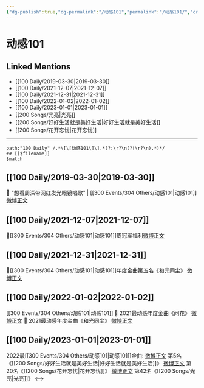 ```yaml
---
{"dg-publish":true,"dg-permalink":"/动感101","permalink":"/动感101/","created":"2022-12-22T14:47:33.000+08:00","updated":"2023-01-04T13:59:40.006+08:00"}
---
```


# 动感101

## Linked Mentions
- [[100 Daily/2019-03-30\|2019-03-30]]
- [[100 Daily/2021-12-07\|2021-12-07]]
- [[100 Daily/2021-12-31\|2021-12-31]]
- [[100 Daily/2022-01-02\|2022-01-02]]
- [[100 Daily/2023-01-01\|2023-01-01]]
- [[200 Songs/光亮\|光亮]]
- [[200 Songs/好好生活就是美好生活\|好好生活就是美好生活]]
- [[200 Songs/花开忘忧\|花开忘忧]]


---

```expander
path:"100 Daily" /.*\[\[动感101\]\].*(?:\r?\n(?!\r?\n).*)*/
## [[$filename]]
$match
```
## [[100 Daily/2019-03-30\|2019-03-30]]
🔔 "想看周深带网红发光眼镜唱歌" | [[300 Events/304 Others/动感101\|动感101]]
[微博正文](https://m.weibo.cn/6466290670/4355533123060397)
## [[100 Daily/2021-12-07\|2021-12-07]]
🌸[[300 Events/304 Others/动感101\|动感101]]周冠军福利[微博正文](https://m.weibo.cn/6466290670/4711885847661437)
## [[100 Daily/2021-12-31\|2021-12-31]]
💫[[300 Events/304 Others/动感101\|动感101]]年度金曲第五名《和光同尘》 [微博正文](https://m.weibo.cn/6466290670/4720618836595459)
## [[100 Daily/2022-01-02\|2022-01-02]]
[[300 Events/304 Others/动感101\|动感101]]
💫 2021最动感年度金曲《问花》 [微博正文](https://m.weibo.cn/6466290670/4721270510585070)
💫 2021最动感年度金曲《和光同尘》 [微博正文](https://m.weibo.cn/6466290670/4721269137739175)
## [[100 Daily/2023-01-01\|2023-01-01]]
2022最[[300 Events/304 Others/动感101\|动感101]]金曲:
[微博正文](https://m.weibo.cn/1738376280/4852886640791592) 第5名《[[200 Songs/好好生活就是美好生活\|好好生活就是美好生活]]》
[微博正文](https://m.weibo.cn/1738376280/4852848891801896) 第20名《[[200 Songs/花开忘忧\|花开忘忧]]》
[微博正文](https://m.weibo.cn/1738376280/4852797303167416) 第42名《[[200 Songs/光亮\|光亮]]》
<-->